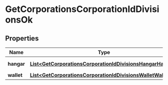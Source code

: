 
# GetCorporationsCorporationIdDivisionsOk

## Properties
Name | Type | Description | Notes
------------ | ------------- | ------------- | -------------
**hangar** | [**List&lt;GetCorporationsCorporationIdDivisionsHangarHangar&gt;**](GetCorporationsCorporationIdDivisionsHangarHangar.md) | hangar array |  [optional]
**wallet** | [**List&lt;GetCorporationsCorporationIdDivisionsWalletWallet&gt;**](GetCorporationsCorporationIdDivisionsWalletWallet.md) | wallet array |  [optional]



